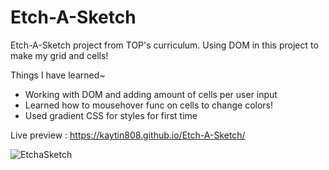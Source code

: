 # Etch-A-Sketch
Etch-A-Sketch project from TOP's curriculum. Using DOM in this project to make my grid and cells!

Things I have learned~

- Working with DOM and adding amount of cells per user input
- Learned how to mousehover func on cells to change colors!
- Used gradient CSS for styles for first time

Live preview : https://kaytin808.github.io/Etch-A-Sketch/

![EtchaSketch](https://i.ibb.co/1bsML55/Untitled.png)
